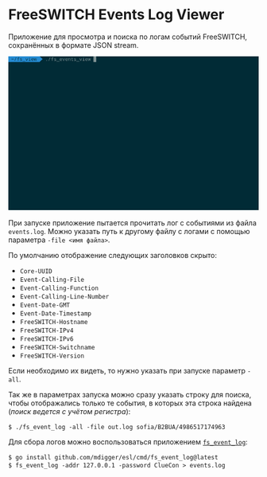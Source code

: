 # FreeSWITCH Events Log Viewer

Приложение для просмотра и поиска по логам событий FreeSWITCH, сохранённых в формате JSON stream.

![пример экрана](screen.gif)

При запуске приложение пытается прочитать лог с событиями из файла `events.log`. Можно указать путь 
к другому файлу с логами с помощью параметра `-file <имя файла>`.

По умолчанию отображение следующих заголовков скрыто:

- `Core-UUID`
- `Event-Calling-File`
- `Event-Calling-Function`
- `Event-Calling-Line-Number`
- `Event-Date-GMT`
- `Event-Date-Timestamp`
- `FreeSWITCH-Hostname`
- `FreeSWITCH-IPv4`
- `FreeSWITCH-IPv6`
- `FreeSWITCH-Switchname`
- `FreeSWITCH-Version`

Если необходимо их видеть, то нужно указать при запуске параметр `-all`.

Так же в параметрах запуска можно сразу указать строку для поиска, чтобы отображались только те 
события, в которых эта строка найдена (_поиск ведется с учётом регистра_):

```shell
$ ./fs_event_log -all -file out.log sofia/B2BUA/4986517174963
```

Для сбора логов можно воспользоваться приложением 
[`fs_event_log`](https://github.com/mdigger/esl/tree/main/cmd/fs_event_log):

```shell
$ go install github.com/mdigger/esl/cmd/fs_event_log@latest
$ fs_event_log -addr 127.0.0.1 -password ClueCon > events.log
```

